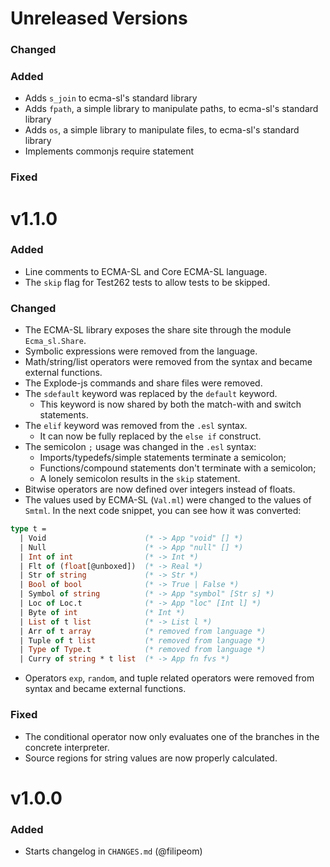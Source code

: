 # Unreleased Versions

### Changed
### Added

- Adds `s_join` to ecma-sl's standard library
- Adds `fpath`, a simple library to manipulate paths, to ecma-sl's standard library
- Adds `os`, a simple library to manipulate files, to ecma-sl's standard library
- Implements commonjs require statement

### Fixed

# v1.1.0

### Added

- Line comments to ECMA-SL and Core ECMA-SL language.
- The `skip` flag for Test262 tests to allow tests to be skipped.

### Changed

- The ECMA-SL library exposes the share site through the module `Ecma_sl.Share`.
- Symbolic expressions were removed from the language.
- Math/string/list operators were removed from the syntax and became external functions.
- The Explode-js commands and share files were removed.
- The `sdefault` keyword was replaced by the `default` keyword.
    - This keyword is now shared by both the match-with and switch statements.
- The `elif` keyword was removed from the `.esl` syntax.
    - It can now be fully replaced by the `else if` construct.
- The semicolon `;` usage was changed in the `.esl` syntax:
    - Imports/typedefs/simple statements terminate a semicolon;
    - Functions/compound statements don't terminate with a semicolon;
    - A lonely semicolon results in the `skip` statement.
- Bitwise operators are now defined over integers instead of floats.
- The values used by ECMA-SL (`Val.ml`) were changed to the values of `Smtml`. In the next code snippet, you can see how it was converted:
<!-- $MDX skip -->
```ocaml
type t =
  | Void                      (* -> App "void" [] *)
  | Null                      (* -> App "null" [] *)
  | Int of int                (* -> Int *)
  | Flt of (float[@unboxed])  (* -> Real *)
  | Str of string             (* -> Str *)
  | Bool of bool              (* -> True | False *)
  | Symbol of string          (* -> App "symbol" [Str s] *)
  | Loc of Loc.t              (* -> App "loc" [Int l] *)
  | Byte of int               (* Int *)
  | List of t list            (* -> List l *)
  | Arr of t array            (* removed from language *)
  | Tuple of t list           (* removed from language *)
  | Type of Type.t            (* removed from language *)
  | Curry of string * t list  (* -> App fn fvs *)
```
- Operators `exp`, `random`, and tuple related operators were removed from syntax and became external functions.

### Fixed

- The conditional operator now only evaluates one of the branches in the concrete interpreter.
- Source regions for string values are now properly calculated.

# v1.0.0

### Added

- Starts changelog in `CHANGES.md` (@filipeom)
